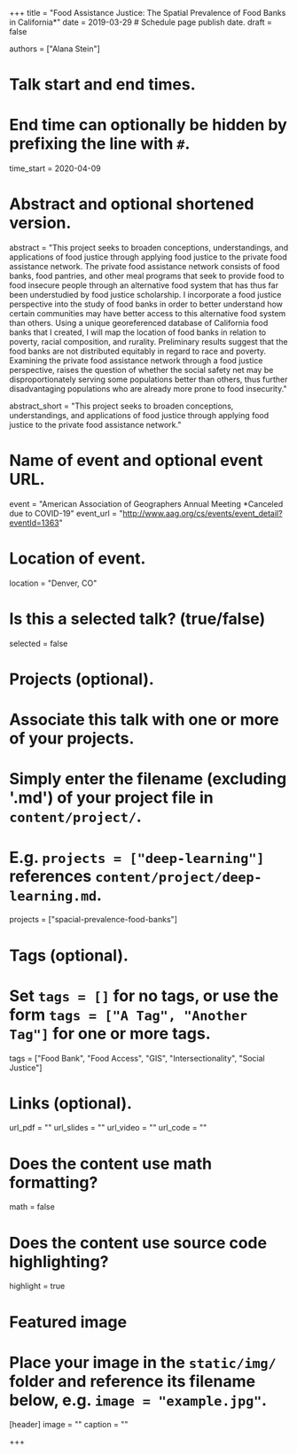 +++
title = "Food Assistance Justice: The Spatial Prevalence of Food Banks in California*"
date = 2019-03-29  # Schedule page publish date.
draft = false

authors = ["Alana Stein"]

# Talk start and end times.
#   End time can optionally be hidden by prefixing the line with `#`.
time_start = 2020-04-09

# Abstract and optional shortened version.
abstract = "This project seeks to broaden conceptions, understandings, and applications of food justice through applying food justice to the private food assistance network. The private food assistance network consists of food banks, food pantries, and other meal programs that seek to provide food to food insecure people through an alternative food system that has thus far been understudied by food justice scholarship. I incorporate a food justice perspective into the study of food banks in order to better understand how certain communities may have better access to this alternative food system than others. Using a unique georeferenced database of California food banks that I created, I will map the location of food banks in relation to poverty, racial composition, and rurality. Preliminary results suggest that the food banks are not distributed equitably in regard to race and poverty. Examining the private food assistance network through a food justice perspective, raises the question of whether the social safety net may be disproportionately serving some populations better than others, thus further disadvantaging populations who are already more prone to food insecurity."

abstract_short = "This project seeks to broaden conceptions, understandings, and applications of food justice through applying food justice to the private food assistance network."

# Name of event and optional event URL.
event = "American Association of Geographers Annual Meeting *Canceled due to COVID-19"
event_url = "http://www.aag.org/cs/events/event_detail?eventId=1363"

# Location of event.
location = "Denver, CO"

# Is this a selected talk? (true/false)
selected = false

# Projects (optional).
#   Associate this talk with one or more of your projects.
#   Simply enter the filename (excluding '.md') of your project file in `content/project/`.
#   E.g. `projects = ["deep-learning"]` references `content/project/deep-learning.md`.
projects = ["spacial-prevalence-food-banks"]

# Tags (optional).
#   Set `tags = []` for no tags, or use the form `tags = ["A Tag", "Another Tag"]` for one or more tags.
tags = ["Food Bank", "Food Access", "GIS", "Intersectionality", "Social Justice"]

# Links (optional).
url_pdf = ""
url_slides = ""
url_video = ""
url_code = ""

# Does the content use math formatting?
math = false

# Does the content use source code highlighting?
highlight = true

# Featured image
# Place your image in the `static/img/` folder and reference its filename below, e.g. `image = "example.jpg"`.
[header]
image = ""
caption = ""

+++